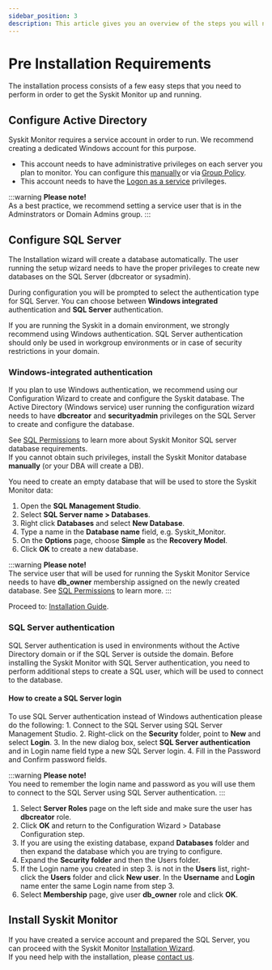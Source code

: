 ```yaml
---
sidebar_position: 3
description: This article gives you an overview of the steps you will need to perform in order to prepare your server environment for the Syskit Monitor installation.
---
```


# Pre Installation Requirements

The installation process consists of a few easy steps that you need to perform in order to get the Syskit Monitor up and running.

## Configure Active Directory

Syskit Monitor requires a service account in order to run. We recommend creating a dedicated Windows account for this purpose.

* This account needs to have administrative privileges on each server you plan to monitor. You can configure this [manually](../how-to/service-accounts/add-service-user-manually.md) or via [Group Policy](../how-to/service-accounts/add-service-user-group-policy.md).
* This account needs to have the [Logon as a service](../how-to/service-accounts/add-service-user-group-policy.md) privileges.

:::warning
**Please note!**  
As a best practice, we recommend setting a service user that is in the Adminstrators or Domain Admins group.
:::


## Configure SQL Server

The Installation wizard will create a database automatically. The user running the setup wizard needs to have the proper privileges to create new databases on the SQL Server \(dbcreator or sysadmin\).

During configuration you will be prompted to select the authentication type for SQL Server. You can choose between **Windows integrated** authentication and **SQL Server** authentication.

If you are running the Syskit in a domain environment, we strongly recommend using Windows authentication. SQL Server authentication should only be used in workgroup environments or in case of security restrictions in your domain.

### Windows-integrated authentication

If you plan to use Windows authentication, we recommend using our Configuration Wizard to create and configure the Syskit database. The Active Directory \(Windows service\) user running the configuration wizard needs to have **dbcreator** and **securityadmin** privileges on the SQL Server to create and configure the database.

See [SQL Permissions](../installation-configuration/configuration-wizard/sql-permissions/create-sql-login.md) to learn more about Syskit Monitor SQL server database requirements.  
If you cannot obtain such privileges, install the Syskit Monitor database **manually** \(or your DBA will create a DB\).

You need to create an empty database that will be used to store the Syskit Monitor data:

1. Open the **SQL Management Studio**.
2. Select **SQL Server name &gt; Databases**.
3. Right click **Databases** and select **New Database**.
4. Type a name in the **Database name** field, e.g. Syskit\_Monitor.
5. On the **Options** page, choose **Simple** as the **Recovery Model**.
6. Click **OK** to create a new database.

:::warning
**Please note!**  
The service user that will be used for running the Syskit Monitor Service needs to have **db\_owner** membership assigned on the newly created database. See [SQL Permissions](../installation-configuration/configuration-wizard/sql-permissions/connect-existing-db-privileges.md) to learn more.
:::


Proceed to: [Installation Guide](../installation-configuration/install-wizard/install-monitor.md).

### SQL Server authentication

SQL Server authentication is used in environments without the Active Directory domain or if the SQL Server is outside the domain. Before installing the Syskit Monitor with SQL Server authentication, you need to perform additional steps to create a SQL user, which will be used to connect to the database.

#### How to create a SQL Server login

To use SQL Server authentication instead of Windows authentication please do the following: 1. Connect to the SQL Server using SQL Server Management Studio. 2. Right-click on the **Security** folder, point to **New** and select **Login**. 3. In the new dialog box, select **SQL Server authentication** and in Login name field type a new SQL Server login. 4. Fill in the Password and Confirm password fields.

:::warning
**Please note!**  
You need to remember the login name and password as you will use them to connect to the SQL Server using SQL Server authentication.
:::


1. Select **Server Roles** page on the left side and make sure the user has **dbcreator** role.
2. Click **OK** and return to the Configuration Wizard &gt; Database Configuration step.
3. If you are using the existing database, expand **Databases** folder and then expand the database which you are trying to configure.
4. Expand the **Security folder** and then the Users folder.
5. If the Login name you created in step 3. is not in the **Users** list, right-click the **Users** folder and click **New user**. In the **Username** and **Login** name enter the same Login name from step 3.
6. Select **Membership** page, give user **db\_owner** role and click **OK**.

## Install Syskit Monitor

If you have created a service account and prepared the SQL Server, you can proceed with the Syskit Monitor [Installation Wizard](../installation-configuration/install-wizard/install-monitor.md).  
If you need help with the installation, please [contact us](https://www.syskit.com/company/contact-us).

